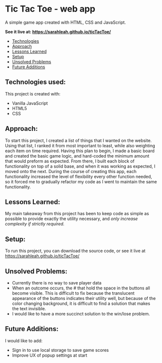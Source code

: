 Tic Tac Toe - web app
=====================
A simple game app created with HTML, CSS and JavaScript.

**See it live at: https://sarahleah.github.io/ticTacToe/**

* [Technologies](#technologies-used)
* [Approach](#approach)
* [Lessons Learned](#lessons-learned)
* [Setup](#setup)
* [Unsolved Problems](#unsolved-problems)
* [Future Additions](#future-additions)

Technologies used:
--------------------

This project is created with: 
* Vanilla JavaScript
* HTML5
* CSS

Approach: 
----------

To start this project, I created a list of things that I wanted on the website. Using that list, I ranked it from most important to least, while also weighting each item on time required. 
Having this plan to begin, I made a basic board and created the basic game logic, and hard-coded the minimum amount that would preform as expected. From there, I built each block of functionality on top of a solid base, and when it was working as expected, I moved onto the next. 
During the course of creating this app, each functionality increased the level of flexibility every other function needed, so it forced me to gradually refactor my code as I went to maintain the same functionality. 

Lessons Learned: 
-----------------

My main takeaway from this project has been to keep code as simple as possible to provide exactly the utility necessary, and *only increase complexity if strictly required.*

Setup:
---------

To run this project, you can download the source code, or see it live at https://sarahleah.github.io/ticTacToe/ 

Unsolved Problems:
-------------------

- Currently there is no way to save player data
- When an outcome occurs, the # that hold the space in the buttons all become visible. This is difficult to fix because the translucent appearance of the buttons indicates their utility well, but because of the color changing background, it is difficult to find a solution that makes the text invisible.
- I would like to have a more succinct solution to the win/lose problem. 

Future Additions: 
-------------------

I would like to add: 
- Sign in to use local storage to save game scores
- Improve UX of popup settings at start




